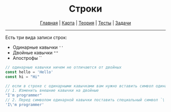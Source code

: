 <div align="center">

# Строки

[Главная](https://github.com/dollaween/junior-roadmap/)
|
[Карта](/roadmap/README.md)
|
[Теория](/theory/README.md)
|
[Тесты](/tests/README.md)
|
[Задачи](/tasks/README.md)

</div>

---

Есть три вида записи строк:
* Одинарные кавычки `''`
* Двойные кавычки `""`
* Апострофы ``

```js
// одинарные кавычки ничем не отличаются от двойных
const hello = 'Hello'
const hi = "Hi"

// если в строке с одинарными кавычками вам нужно вставить символ одинарной кавычки, то есть два пути
// 1. Изменить внешние кавычки на двойные
"I'm programmer"
// 2. Перед символом одинарной кавычки поставить специальный символ `\`
'I\'m programmer'


```
